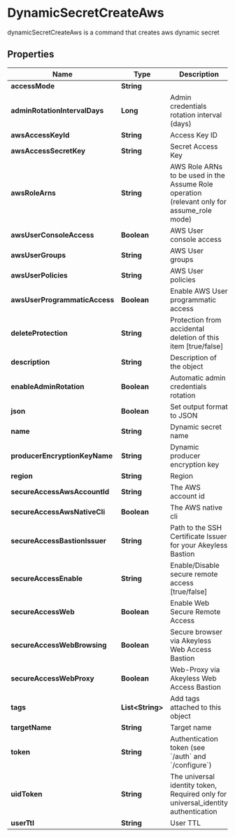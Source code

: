 

# DynamicSecretCreateAws

dynamicSecretCreateAws is a command that creates aws dynamic secret

## Properties

Name | Type | Description | Notes
------------ | ------------- | ------------- | -------------
**accessMode** | **String** |  |  [optional]
**adminRotationIntervalDays** | **Long** | Admin credentials rotation interval (days) |  [optional]
**awsAccessKeyId** | **String** | Access Key ID |  [optional]
**awsAccessSecretKey** | **String** | Secret Access Key |  [optional]
**awsRoleArns** | **String** | AWS Role ARNs to be used in the Assume Role operation (relevant only for assume_role mode) |  [optional]
**awsUserConsoleAccess** | **Boolean** | AWS User console access |  [optional]
**awsUserGroups** | **String** | AWS User groups |  [optional]
**awsUserPolicies** | **String** | AWS User policies |  [optional]
**awsUserProgrammaticAccess** | **Boolean** | Enable AWS User programmatic access |  [optional]
**deleteProtection** | **String** | Protection from accidental deletion of this item [true/false] |  [optional]
**description** | **String** | Description of the object |  [optional]
**enableAdminRotation** | **Boolean** | Automatic admin credentials rotation |  [optional]
**json** | **Boolean** | Set output format to JSON |  [optional]
**name** | **String** | Dynamic secret name | 
**producerEncryptionKeyName** | **String** | Dynamic producer encryption key |  [optional]
**region** | **String** | Region |  [optional]
**secureAccessAwsAccountId** | **String** | The AWS account id |  [optional]
**secureAccessAwsNativeCli** | **Boolean** | The AWS native cli |  [optional]
**secureAccessBastionIssuer** | **String** | Path to the SSH Certificate Issuer for your Akeyless Bastion |  [optional]
**secureAccessEnable** | **String** | Enable/Disable secure remote access [true/false] |  [optional]
**secureAccessWeb** | **Boolean** | Enable Web Secure Remote Access |  [optional]
**secureAccessWebBrowsing** | **Boolean** | Secure browser via Akeyless Web Access Bastion |  [optional]
**secureAccessWebProxy** | **Boolean** | Web-Proxy via Akeyless Web Access Bastion |  [optional]
**tags** | **List&lt;String&gt;** | Add tags attached to this object |  [optional]
**targetName** | **String** | Target name |  [optional]
**token** | **String** | Authentication token (see &#x60;/auth&#x60; and &#x60;/configure&#x60;) |  [optional]
**uidToken** | **String** | The universal identity token, Required only for universal_identity authentication |  [optional]
**userTtl** | **String** | User TTL |  [optional]



